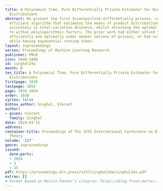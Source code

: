 ```yaml
---
title: A Polynomial Time, Pure Differentially Private Estimator for Binary Product
  Distributions
abstract: We present the first $\varepsilon$-differentially private, computationally
  efficient algorithm that estimates the means of product distributions over $\{0,1\}^d$
  accurately in total-variation distance, whilst attaining the optimal sample complexity
  to within polylogarithmic factors. The prior work had either solved this problem
  efficiently and optimally under weaker notions of privacy, or had solved it optimally
  while having exponential running times.
layout: inproceedings
series: Proceedings of Machine Learning Research
publisher: PMLR
issn: 2640-3498
id: singhal24a
month: 0
tex_title: A Polynomial Time, Pure Differentially Private Estimator for Binary Product
  Distributions
firstpage: 1030
lastpage: 1054
page: 1030-1054
order: 1030
cycles: false
bibtex_author: Singhal, Vikrant
author:
- given: Vikrant
  family: Singhal
date: 2024-03-15
address:
container-title: Proceedings of The 35th International Conference on Algorithmic Learning
  Theory
volume: '237'
genre: inproceedings
issued:
  date-parts:
  - 2024
  - 3
  - 15
pdf: https://proceedings.mlr.press/v237/singhal24a/singhal24a.pdf
extras: []
# Format based on Martin Fenner's citeproc: https://blog.front-matter.io/posts/citeproc-yaml-for-bibliographies/
---
```

